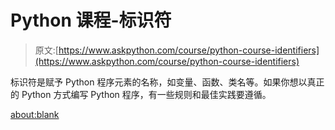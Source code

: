 # Python 课程-标识符

> 原文:[https://www.askpython.com/course/python-course-identifiers](https://www.askpython.com/course/python-course-identifiers)

标识符是赋予 Python 程序元素的名称，如变量、函数、类名等。如果你想以真正的 Python 方式编写 Python 程序，有一些规则和最佳实践要遵循。

<about:blank>